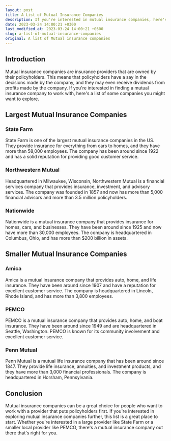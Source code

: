 ```yaml
---
layout: post
title: A List of Mutual Insurance Companies
description: If you're interested in mutual insurance companies, here's a list of some companies you might want to explore. From insurance giants to local providers, the list has it all.
date: 2023-03-24 14:00:21 +0300
last_modified_at: 2023-03-24 14:00:21 +0300
slug: a-list-of-mutual-insurance-companies
original: A list of Mutual insurance companies
---
```

## Introduction

Mutual insurance companies are insurance providers that are owned by their policyholders. This means that policyholders have a say in the decisions made by the company, and they may even receive dividends from profits made by the company. If you're interested in finding a mutual insurance company to work with, here's a list of some companies you might want to explore.

## Largest Mutual Insurance Companies

### State Farm

State Farm is one of the largest mutual insurance companies in the US. They provide insurance for everything from cars to homes, and they have more than 58,000 employees. The company has been around since 1922 and has a solid reputation for providing good customer service.

### Northwestern Mutual

Headquartered in Milwaukee, Wisconsin, Northwestern Mutual is a financial services company that provides insurance, investment, and advisory services. The company was founded in 1857 and now has more than 5,000 financial advisors and more than 3.5 million policyholders.

### Nationwide

Nationwide is a mutual insurance company that provides insurance for homes, cars, and businesses. They have been around since 1925 and now have more than 30,000 employees. The company is headquartered in Columbus, Ohio, and has more than $200 billion in assets.

## Smaller Mutual Insurance Companies

### Amica

Amica is a mutual insurance company that provides auto, home, and life insurance. They have been around since 1907 and have a reputation for excellent customer service. The company is headquartered in Lincoln, Rhode Island, and has more than 3,800 employees.

### PEMCO

PEMCO is a mutual insurance company that provides auto, home, and boat insurance. They have been around since 1949 and are headquartered in Seattle, Washington. PEMCO is known for its community involvement and excellent customer service.

### Penn Mutual

Penn Mutual is a mutual life insurance company that has been around since 1847. They provide life insurance, annuities, and investment products, and they have more than 3,000 financial professionals. The company is headquartered in Horsham, Pennsylvania.

## Conclusion

Mutual insurance companies can be a great choice for people who want to work with a provider that puts policyholders first. If you're interested in exploring mutual insurance companies further, this list is a great place to start. Whether you're interested in a large provider like State Farm or a smaller local provider like PEMCO, there's a mutual insurance company out there that's right for you.